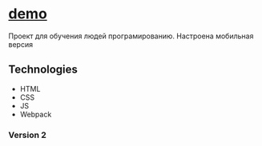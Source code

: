 # [**demo**](https://stanislavponomarev93.github.io/kam_school/)

Проект для обучения людей програмированию. Настроена мобильная версия

## Technologies

* HTML
* CSS
* JS
* Webpack

### Version 2
